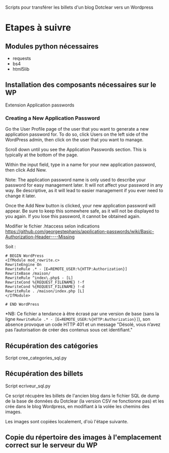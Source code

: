 Scripts pour transférer les billets d'un blog Dotclear vers un Wordpress

# Etapes à suivre

## Modules python nécessaires
- requests
- bs4
- html5lib


## Installation des composants nécessaires sur le WP
Extension Application passwords

### Creating a New Application Password
Go the User Profile page of the user that you want to generate a new application password for. To do so, click Users on the left side of the WordPress admin, then click on the user that you want to manage.

Scroll down until you see the Application Passwords section. This is typically at the bottom of the page.

Within the input field, type in a name for your new application password, then click Add New.

Note: The application password name is only used to describe your password for easy management later. It will not affect your password in any way. Be descriptive, as it will lead to easier management if you ever need to change it later.

Once the Add New button is clicked, your new application password will appear. Be sure to keep this somewhere safe, as it will not be displayed to you again. If you lose this password, it cannot be obtained again.

Modifier le fichier .htaccess selon indications https://github.com/georgestephanis/application-passwords/wiki/Basic-Authorization-Header----Missing

Soit :

```apacheconf
# BEGIN WordPress
<IfModule mod_rewrite.c>
RewriteEngine On
RewriteRule .* - [E=REMOTE_USER:%{HTTP:Authorization}]
RewriteBase /maison/
RewriteRule ^index\.php$ - [L]
RewriteCond %{REQUEST_FILENAME} !-f
RewriteCond %{REQUEST_FILENAME} !-d
RewriteRule . /maison/index.php [L]
</IfModule>

# END WordPress
```
*NB: Ce fichier a tendance à être écrasé par une version de base (sans la ligne `RewriteRule .* - [E=REMOTE_USER:%{HTTP:Authorization}]`), son absence provoque un code HTTP 401 et un message "Désolé, vous n’avez pas l’autorisation de créer des contenus sous cet identifiant."

## Récupération des catégories
Script cree_categories_sql.py

## Récupération des billets
Script ecriveur_sql.py

Ce script récupère les billets de l'ancien blog dans le fichier SQL de dump de la base de données du Dotclear (la version CSV ne fonctionne pas) et les crée dans le blog Wordpress, en modifiant à la volée les chemins des images.

Les images sont copiées localement, d'où l'étape suivante.

## Copie du répertoire des images à l'emplacement correct sur le serveur du WP
